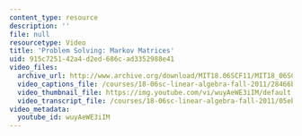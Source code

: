 ```yaml
---
content_type: resource
description: ''
file: null
resourcetype: Video
title: 'Problem Solving: Markov Matrices'
uid: 915c7251-42a4-d2ed-686c-ad3352988e41
video_files:
  archive_url: http://www.archive.org/download/MIT18.06SCF11/MIT18_06SC_110706_D2_300k.mp4
  video_captions_file: /courses/18-06sc-linear-algebra-fall-2011/28466b8218695441932b784ccc36a3b1_wuyAeWE3iIM.vtt
  video_thumbnail_file: https://img.youtube.com/vi/wuyAeWE3iIM/default.jpg
  video_transcript_file: /courses/18-06sc-linear-algebra-fall-2011/05eb739b6c062453116325a84bd6d0cb_wuyAeWE3iIM.pdf
video_metadata:
  youtube_id: wuyAeWE3iIM
---
```

